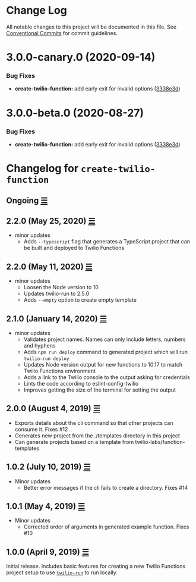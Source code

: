 # Change Log

All notable changes to this project will be documented in this file.
See [Conventional Commits](https://conventionalcommits.org) for commit guidelines.

# 3.0.0-canary.0 (2020-09-14)


### Bug Fixes

* **create-twilio-function:** add early exit for invalid options ([3338e3d](https://github.com/twilio-labs/serverless-toolkit/commit/3338e3daff2b6d7a0931da5064d5088deb92d76d))





# 3.0.0-beta.0 (2020-08-27)


### Bug Fixes

* **create-twilio-function:** add early exit for invalid options ([3338e3d](https://github.com/twilio-labs/serverless-toolkit/commit/3338e3daff2b6d7a0931da5064d5088deb92d76d))





# Changelog for `create-twilio-function`

## Ongoing [☰](https://github.com/twilio-labs/create-twilio-function/compare/v2.3.0...main)

## 2.2.0 (May 25, 2020) [☰](https://github.com/twilio-labs/create-twilio-function/compare/v2.2.0...v2.3.0)

- minor updates
  - Adds `--typescript` flag that generates a TypeScript project that can be built and deployed to Twilio Functions

## 2.2.0 (May 11, 2020) [☰](https://github.com/twilio-labs/create-twilio-function/compare/v2.1.0...v2.2.0)

- minor updates
  - Loosen the Node version to 10
  - Updates twilio-run to 2.5.0
  - Adds `--empty` option to create empty template

## 2.1.0 (January 14, 2020) [☰](https://github.com/twilio-labs/create-twilio-function/compare/v2.0.0...v2.1.0)

- minor updates
  - Validates project names. Names can only include letters, numbers and hyphens
  - Adds `npm run deploy` command to generated project which will run `twilio-run deploy`
  - Updates Node version output for new functions to 10.17 to match Twilio Functions environment
  - Adds a link to the Twilio console to the output asking for credentials
  - Lints the code according to eslint-config-twilio
  - Improves getting the size of the terminal for setting the output

## 2.0.0 (August 4, 2019) [☰](https://github.com/twilio-labs/create-twilio-function/compare/v1.0.2...v2.0.0)

- Exports details about the cli command so that other projects can consume it. Fixes #12
- Generates new project from the ./templates directory in this project
- Can generate projects based on a template from twilio-labs/function-templates

## 1.0.2 (July 10, 2019) [☰](https://github.com/twilio-labs/create-twilio-function/compare/v1.0.1...v1.0.2)

- Minor updates
  - Better error messages if the cli fails to create a directory. Fixes #14

## 1.0.1 (May 4, 2019) [☰](https://github.com/twilio-labs/create-twilio-function/compare/v1.0.0...v1.0.1)

- Minor updates
  - Corrected order of arguments in generated example function. Fixes #10

## 1.0.0 (April 9, 2019) [☰](https://github.com/twilio-labs/create-twilio-function/commits/v1.0.0)

Initial release. Includes basic features for creating a new Twilio Functions project setup to use [`twilio-run`](https://github.com/twilio-labs/twilio-run) to run locally.

